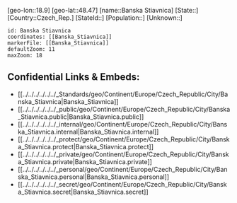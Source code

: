 ﻿---
location: [48.47,18.9]
mapzoom: [7,12] 
mapmarker: city 
type: City
tags:
- geo/City


SpocWebEntityId: 29011
isDeleted: false
confidential: public

---
[geo-lon::18.9]
[geo-lat::48.47]
[name::Banska Stiavnica]
[State::]
[Country::Czech_Rep.]
[StateId::]
[Population::]
[Unknown::]


```leaflet
id: Banska Stiavnica
coordinates: [[Banska_Stiavnica]]
markerFile: [[Banska_Stiavnica]]
defaultZoom: 11 
maxZoom: 18
```


## Confidential Links & Embeds: 
- [[../../../../../../_Standards/geo/Continent/Europe/Czech_Republic/City/Banska_Stiavnica|Banska_Stiavnica]] 
- [[../../../../../../_public/geo/Continent/Europe/Czech_Republic/City/Banska_Stiavnica.public|Banska_Stiavnica.public]] 
- [[../../../../../../_internal/geo/Continent/Europe/Czech_Republic/City/Banska_Stiavnica.internal|Banska_Stiavnica.internal]] 
- [[../../../../../../_protect/geo/Continent/Europe/Czech_Republic/City/Banska_Stiavnica.protect|Banska_Stiavnica.protect]] 
- [[../../../../../../_private/geo/Continent/Europe/Czech_Republic/City/Banska_Stiavnica.private|Banska_Stiavnica.private]] 
- [[../../../../../../_personal/geo/Continent/Europe/Czech_Republic/City/Banska_Stiavnica.personal|Banska_Stiavnica.personal]] 
- [[../../../../../../_secret/geo/Continent/Europe/Czech_Republic/City/Banska_Stiavnica.secret|Banska_Stiavnica.secret]] 

